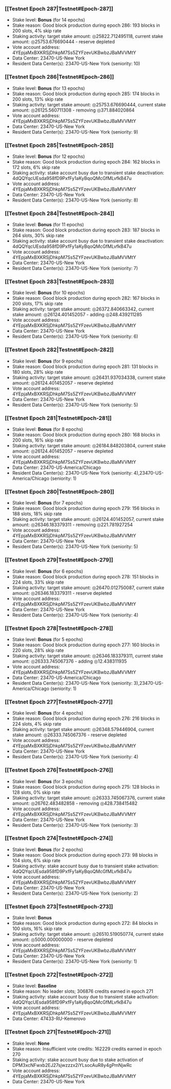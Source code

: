 ### [[Testnet Epoch 287|Testnet#Epoch-287]]
* Stake level: **Bonus** (for 14 epochs)
* Stake reason: Good block production during epoch 286: 193 blocks in 200 slots, 4% skip rate
* Staking activity: target stake amount: ◎25822.712495118, current stake amount: ◎25753.676690444 - reserve depleted
* Vote account address: 4YEpjaMxBXKRSjDhkpM7Ss5ZYFzevUKBwbzJBaMVVMtY
* Data Center: 23470-US-New York
* Resident Data Center(s): 23470-US-New York (seniority: 10)
### [[Testnet Epoch 286|Testnet#Epoch-286]]
* Stake level: **Bonus** (for 13 epochs)
* Stake reason: Good block production during epoch 285: 174 blocks in 200 slots, 13% skip rate
* Staking activity: target stake amount: ◎25753.676690444, current stake amount: ◎26125.560711308 - removing ◎371.884020864
* Vote account address: 4YEpjaMxBXKRSjDhkpM7Ss5ZYFzevUKBwbzJBaMVVMtY
* Data Center: 23470-US-New York
* Resident Data Center(s): 23470-US-New York (seniority: 9)
### [[Testnet Epoch 285|Testnet#Epoch-285]]
* Stake level: **Bonus** (for 12 epochs)
* Stake reason: Good block production during epoch 284: 162 blocks in 172 slots, 6% skip rate
* Staking activity: stake account busy due to transient stake deactivation: 4dQQYqcUEsda958fD9PxfFy1aKyBqoQMcGfMLvfkB47u
* Vote account address: 4YEpjaMxBXKRSjDhkpM7Ss5ZYFzevUKBwbzJBaMVVMtY
* Data Center: 23470-US-New York
* Resident Data Center(s): 23470-US-New York (seniority: 8)
### [[Testnet Epoch 284|Testnet#Epoch-284]]
* Stake level: **Bonus** (for 11 epochs)
* Stake reason: Good block production during epoch 283: 187 blocks in 264 slots, 30% skip rate
* Staking activity: stake account busy due to transient stake deactivation: 4dQQYqcUEsda958fD9PxfFy1aKyBqoQMcGfMLvfkB47u
* Vote account address: 4YEpjaMxBXKRSjDhkpM7Ss5ZYFzevUKBwbzJBaMVVMtY
* Data Center: 23470-US-New York
* Resident Data Center(s): 23470-US-New York (seniority: 7)
### [[Testnet Epoch 283|Testnet#Epoch-283]]
* Stake level: **Bonus** (for 10 epochs)
* Stake reason: Good block production during epoch 282: 167 blocks in 200 slots, 17% skip rate
* Staking activity: target stake amount: ◎26372.840663342, current stake amount: ◎26124.401452057 - adding ◎248.439211285
* Vote account address: 4YEpjaMxBXKRSjDhkpM7Ss5ZYFzevUKBwbzJBaMVVMtY
* Data Center: 23470-US-New York
* Resident Data Center(s): 23470-US-New York (seniority: 6)
### [[Testnet Epoch 282|Testnet#Epoch-282]]
* Stake level: **Bonus** (for 9 epochs)
* Stake reason: Good block production during epoch 281: 131 blocks in 180 slots, 28% skip rate
* Staking activity: target stake amount: ◎26431.937034338, current stake amount: ◎26124.401452057 - reserve depleted
* Vote account address: 4YEpjaMxBXKRSjDhkpM7Ss5ZYFzevUKBwbzJBaMVVMtY
* Data Center: 23470-US-New York
* Resident Data Center(s): 23470-US-New York (seniority: 5)
### [[Testnet Epoch 281|Testnet#Epoch-281]]
* Stake level: **Bonus** (for 8 epochs)
* Stake reason: Good block production during epoch 280: 168 blocks in 200 slots, 16% skip rate
* Staking activity: target stake amount: ◎26184.848203804, current stake amount: ◎26124.401452057 - reserve depleted
* Vote account address: 4YEpjaMxBXKRSjDhkpM7Ss5ZYFzevUKBwbzJBaMVVMtY
* Data Center: 23470-US-America/Chicago
* Resident Data Center(s): 23470-US-New York (seniority: 4),23470-US-America/Chicago (seniority: 1)
### [[Testnet Epoch 280|Testnet#Epoch-280]]
* Stake level: **Bonus** (for 7 epochs)
* Stake reason: Good block production during epoch 279: 156 blocks in 188 slots, 18% skip rate
* Staking activity: target stake amount: ◎26124.401452057, current stake amount: ◎26346.183379311 - removing ◎221.781927254
* Vote account address: 4YEpjaMxBXKRSjDhkpM7Ss5ZYFzevUKBwbzJBaMVVMtY
* Data Center: 23470-US-New York
* Resident Data Center(s): 23470-US-New York (seniority: 5)
### [[Testnet Epoch 279|Testnet#Epoch-279]]
* Stake level: **Bonus** (for 6 epochs)
* Stake reason: Good block production during epoch 278: 151 blocks in 224 slots, 33% skip rate
* Staking activity: target stake amount: ◎26470.012750087, current stake amount: ◎26346.183379311 - reserve depleted
* Vote account address: 4YEpjaMxBXKRSjDhkpM7Ss5ZYFzevUKBwbzJBaMVVMtY
* Data Center: 23470-US-New York
* Resident Data Center(s): 23470-US-New York (seniority: 4)
### [[Testnet Epoch 278|Testnet#Epoch-278]]
* Stake level: **Bonus** (for 5 epochs)
* Stake reason: Good block production during epoch 277: 160 blocks in 220 slots, 28% skip rate
* Staking activity: target stake amount: ◎26346.183379311, current stake amount: ◎26333.745067376 - adding ◎12.438311935
* Vote account address: 4YEpjaMxBXKRSjDhkpM7Ss5ZYFzevUKBwbzJBaMVVMtY
* Data Center: 23470-US-America/Chicago
* Resident Data Center(s): 23470-US-New York (seniority: 3),23470-US-America/Chicago (seniority: 1)
### [[Testnet Epoch 277|Testnet#Epoch-277]]
* Stake level: **Bonus** (for 4 epochs)
* Stake reason: Good block production during epoch 276: 216 blocks in 224 slots, 4% skip rate
* Staking activity: target stake amount: ◎26348.579446904, current stake amount: ◎26333.745067376 - reserve depleted
* Vote account address: 4YEpjaMxBXKRSjDhkpM7Ss5ZYFzevUKBwbzJBaMVVMtY
* Data Center: 23470-US-New York
* Resident Data Center(s): 23470-US-New York (seniority: 4)
### [[Testnet Epoch 276|Testnet#Epoch-276]]
* Stake level: **Bonus** (for 3 epochs)
* Stake reason: Good block production during epoch 275: 128 blocks in 128 slots, 0% skip rate
* Staking activity: target stake amount: ◎26333.745067376, current stake amount: ◎26762.483482858 - removing ◎428.738415482
* Vote account address: 4YEpjaMxBXKRSjDhkpM7Ss5ZYFzevUKBwbzJBaMVVMtY
* Data Center: 23470-US-New York
* Resident Data Center(s): 23470-US-New York (seniority: 3)
### [[Testnet Epoch 274|Testnet#Epoch-274]]
* Stake level: **Bonus** (for 2 epochs)
* Stake reason: Good block production during epoch 273: 98 blocks in 104 slots, 6% skip rate
* Staking activity: stake account busy due to transient stake activation: 4dQQYqcUEsda958fD9PxfFy1aKyBqoQMcGfMLvfkB47u
* Vote account address: 4YEpjaMxBXKRSjDhkpM7Ss5ZYFzevUKBwbzJBaMVVMtY
* Data Center: 23470-US-New York
* Resident Data Center(s): 23470-US-New York (seniority: 2)
### [[Testnet Epoch 273|Testnet#Epoch-273]]
* Stake level: **Bonus**
* Stake reason: Good block production during epoch 272: 84 blocks in 100 slots, 16% skip rate
* Staking activity: target stake amount: ◎26510.519050774, current stake amount: ◎5000.000000000 - reserve depleted
* Vote account address: 4YEpjaMxBXKRSjDhkpM7Ss5ZYFzevUKBwbzJBaMVVMtY
* Data Center: 23470-US-New York
* Resident Data Center(s): 23470-US-New York (seniority: 1)
### [[Testnet Epoch 272|Testnet#Epoch-272]]
* Stake level: **Baseline**
* Stake reason: No leader slots; 306876 credits earned in epoch 271
* Staking activity: stake account busy due to transient stake activation: 4dQQYqcUEsda958fD9PxfFy1aKyBqoQMcGfMLvfkB47u
* Vote account address: 4YEpjaMxBXKRSjDhkpM7Ss5ZYFzevUKBwbzJBaMVVMtY
* Data Center: 47433-RU-Kemerovo
### [[Testnet Epoch 271|Testnet#Epoch-271]]
* Stake level: **None**
* Stake reason: Insufficient vote credits: 162229 credits earned in epoch 270
* Staking activity: stake account busy due to stake activation of DPM3xcNFwxb2EJ27sjwzzzx2iYLsocAuR8y4gPmNjwRc
* Vote account address: 4YEpjaMxBXKRSjDhkpM7Ss5ZYFzevUKBwbzJBaMVVMtY
* Data Center: 23470-US-New York